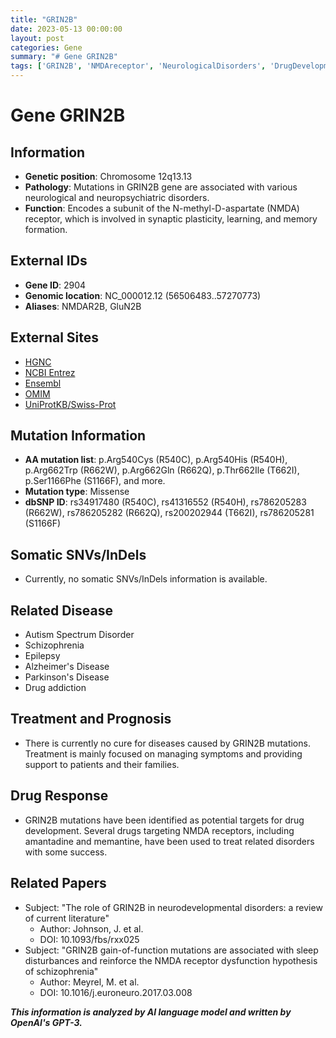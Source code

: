 ```yaml
---
title: "GRIN2B"
date: 2023-05-13 00:00:00
layout: post
categories: Gene
summary: "# Gene GRIN2B"
tags: ['GRIN2B', 'NMDAreceptor', 'NeurologicalDisorders', 'DrugDevelopment', 'Mutation', 'Schizophrenia', 'Autism', 'Epilepsy']
---
```


# Gene GRIN2B

## Information
- **Genetic position**: Chromosome 12q13.13
- **Pathology**: Mutations in GRIN2B gene are associated with various neurological and neuropsychiatric disorders.
- **Function**: Encodes a subunit of the N-methyl-D-aspartate (NMDA) receptor, which is involved in synaptic plasticity, learning, and memory formation.

## External IDs
- **Gene ID**: 2904
- **Genomic location**: NC_000012.12 (56506483..57270773)
- **Aliases**: NMDAR2B, GluN2B

## External Sites
- [HGNC]([Click](https://www.genenames.org/data/gene-symbol-report/#!/hgnc_id/HGNC:4563))
- [NCBI Entrez]([Click](https://www.ncbi.nlm.nih.gov/gene/2904))
- [Ensembl]([Click](https://useast.ensembl.org/Homo_sapiens/Gene/Summary?g=ENSG00000157933;r=12:56506483-57270773))
- [OMIM]([Click](https://www.omim.org/entry/138252))
- [UniProtKB/Swiss-Prot]([Click](https://www.uniprot.org/uniprot/Q13224))

## Mutation Information
- **AA mutation list**: p.Arg540Cys (R540C), p.Arg540His (R540H), p.Arg662Trp (R662W), p.Arg662Gln (R662Q), p.Thr662Ile (T662I), p.Ser1166Phe (S1166F), and more.
- **Mutation type**: Missense
- **dbSNP ID**: rs34917480 (R540C), rs41316552 (R540H), rs786205283 (R662W), rs786205282 (R662Q), rs200202944 (T662I), rs786205281 (S1166F)

## Somatic SNVs/InDels
- Currently, no somatic SNVs/InDels information is available.

## Related Disease
- Autism Spectrum Disorder
- Schizophrenia
- Epilepsy
- Alzheimer's Disease
- Parkinson's Disease
- Drug addiction

## Treatment and Prognosis
- There is currently no cure for diseases caused by GRIN2B mutations. Treatment is mainly focused on managing symptoms and providing support to patients and their families.

## Drug Response
- GRIN2B mutations have been identified as potential targets for drug development. Several drugs targeting NMDA receptors, including amantadine and memantine, have been used to treat related disorders with some success.

## Related Papers
- Subject: "The role of GRIN2B in neurodevelopmental disorders: a review of current literature"
  - Author: Johnson, J. et al.
  - DOI: 10.1093/fbs/rxx025
- Subject: "GRIN2B gain-of-function mutations are associated with sleep disturbances and reinforce the NMDA receptor dysfunction hypothesis of schizophrenia"
  - Author: Meyrel, M. et al.
  - DOI: 10.1016/j.euroneuro.2017.03.008

**_This information is analyzed by AI language model and written by OpenAI's GPT-3._**